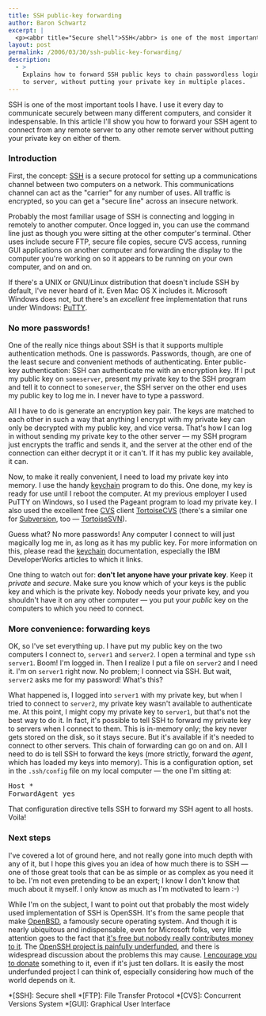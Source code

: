 ```yaml
---
title: SSH public-key forwarding
author: Baron Schwartz
excerpt: |
  <p><abbr title="Secure shell">SSH</abbr> is one of the most important tools I have.  I use it every day to communicate securely between many different computers, and consider it indespensable.   In this article I'll show you how to forward your SSH agent to connect from any remote server to any other remote server without putting your private key on either of them.</p>
layout: post
permalink: /2006/03/30/ssh-public-key-forwarding/
description:
  - >
    Explains how to forward SSH public keys to chain passwordless login from server
    to server, without putting your private key in multiple places.
---
```

SSH is one of the most important tools I have. I use it every day to communicate securely between many different computers, and consider it indespensable. In this article I'll show you how to forward your SSH agent to connect from any remote server to any other remote server without putting your private key on either of them.

### Introduction

First, the concept: [SSH][1] is a secure protocol for setting up a communications channel between two computers on a network. This communications channel can act as the "carrier" for any number of uses. All traffic is encrypted, so you can get a "secure line" across an insecure network.

Probably the most familiar usage of SSH is connecting and logging in remotely to another computer. Once logged in, you can use the command line just as though you were sitting at the other computer's terminal. Other uses include secure FTP, secure file copies, secure CVS access, running GUI applications on another computer and forwarding the display to the computer you're working on so it appears to be running on your own computer, and on and on.

If there's a UNIX or GNU/Linux distribution that doesn't include SSH by default, I've never heard of it. Even Mac OS X includes it. Microsoft Windows does not, but there's an *excellent* free implementation that runs under Windows: [PuTTY][2].

### No more passwords!

One of the really nice things about SSH is that it supports multiple authentication methods. One is passwords. Passwords, though, are one of the least secure and convenient methods of authenticating. Enter public-key authentication: SSH can authenticate me with an encryption key. If I put my public key on `someserver`, present my private key to the SSH program and tell it to connect to `someserver`, the SSH server on the other end uses my public key to log me in. I never have to type a password.

All I have to do is generate an encryption key pair. The keys are matched to each other in such a way that anything I encrypt with my private key can only be decrypted with my public key, and vice versa. That's how I can log in without sending my private key to the other server &#8212; my SSH program just encrypts the traffic and sends it, and the server at the other end of the connection can either decrypt it or it can't. If it has my public key available, it can.

Now, to make it really convenient, I need to load my private key into memory. I use the handy [keychain][3] program to do this. One done, my key is ready for use until I reboot the computer. At my previous employer I used PuTTY on Windows, so I used the Pageant program to load my private key. I also used the excellent free [CVS][4] client [TortoiseCVS][5] (there's a similar one for [Subversion][6], too &#8212; [TortoiseSVN][7]).

Guess what? No more passwords! Any computer I connect to will just magically log me in, as long as it has my public key. For more information on this, please read the [keychain][3] documentation, especially the IBM DeveloperWorks articles to which it links.

One thing to watch out for: **don't let anyone have your private key**. Keep it *private* and *secure*. Make sure you know which of your keys is the public key and which is the private key. Nobody needs your private key, and you shouldn't have it on any other computer &#8212; you put your *public* key on the computers to which you need to connect.

### More convenience: forwarding keys

OK, so I've set everything up. I have put my public key on the two computers I connect to, `server1` and `server2`. I open a terminal and type `ssh server1`. Boom! I'm logged in. Then I realize I put a file on `server2` and I need it. I'm on `server1` right now. No problem; I connect via SSH. But wait, `server2` asks me for my password! What's this?

What happened is, I logged into `server1` with my private key, but when I tried to connect to `server2`, my private key wasn't available to authenticate me. At this point, I might copy my private key to `server1`, but that's not the best way to do it. In fact, it's possible to tell SSH to forward my private key to servers when I connect to them. This is in-memory only; the key never gets stored on the disk, so it stays secure. But it's available if it's needed to connect to other servers. This chain of forwarding can go on and on. All I need to do is tell SSH to forward the keys (more strictly, forward the *agent*, which has loaded my keys into memory). This is a configuration option, set in the `.ssh/config` file on my local computer &#8212; the one I'm sitting at:

<pre>Host *
ForwardAgent yes</pre>

That configuration directive tells SSH to forward my SSH agent to all hosts. Voila!

### Next steps

I've covered a lot of ground here, and not really gone into much depth with any of it, but I hope this gives you an idea of how much there is to SSH &#8212; one of those great tools that can be as simple or as complex as you need it to be. I'm not even pretending to be an expert; I know I don't know that much about it myself. I only know as much as I'm motivated to learn :-)

While I'm on the subject, I want to point out that probably the most widely used implementation of SSH is OpenSSH. It's from the same people that make [OpenBSD][8], a famously secure operating system. And though it is nearly ubiquitous and indispensable, even for Microsoft folks, very little attention goes to the fact that [it's free but nobody really contributes money to it][9]. The [OpenSSH project is painfully underfunded][10], and there is widespread discussion about the problems this may cause. [I encourage you to donate][11] something to it, even if it's just ten dollars. It is easily the most underfunded project I can think of, especially considering how much of the world depends on it.

 *[SSH]: Secure shell
 *[FTP]: File Transfer Protocol
 *[CVS]: Concurrent Versions System
 *[GUI]: Graphical User Interface

 [1]: http://www.openssh.com/
 [2]: http://www.chiark.greenend.org.uk/~sgtatham/putty/
 [3]: http://www.gentoo.org/proj/en/keychain/
 [4]: http://www.nongnu.org/cvs/
 [5]: http://www.tortoisecvs.org/
 [6]: http://subversion.tigris.org/
 [7]: http://tortoisesvn.tigris.org/
 [8]: http://www.openbsd.org
 [9]: http://www.thejemreport.com/mambo/content/view/239/1/
 [10]: http://os.newsforge.com/os/06/03/20/2050223.shtml
 [11]: http://www.openssh.com/donations.html

